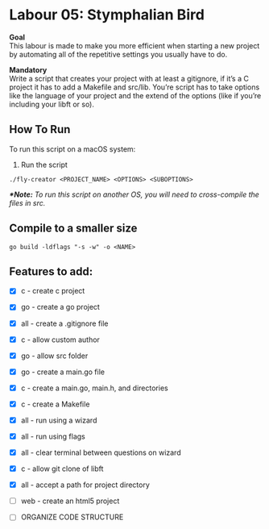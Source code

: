 # Labour 05: Stymphalian Bird
**Goal**  
This labour is made to make you more efficient when starting a new project by automating all of the repetitive settings you usually have to do.

**Mandatory**  
Write a script that creates your project with at least a gitignore, if it’s a C project it has to add a Makefile and src/lib.
You’re script has to take options like the language of your project and the extend of the options (like if you’re including your libft or so).  

## How To Run
To run this script on a macOS system: 

1. Run the script
```
./fly-creator <PROJECT_NAME> <OPTIONS> <SUBOPTIONS>
```

**_*Note:_** *To run this script on another OS, you will need to cross-compile the files in src.*

## Compile to a smaller size
```
go build -ldflags "-s -w" -o <NAME>
```

<!-- Task List -->
## Features to add:
* [x] c   - create c project
* [x] go  - create a go project
* [x] all - create a .gitignore file
* [x] c   - allow custom author
* [x] go  - allow src folder 
* [x] go  - create a main.go file
* [x] c   - create a main.go, main.h, and directories
* [x] c   - create a Makefile
* [x] all - run using a wizard
* [x] all - run using flags
* [x] all - clear terminal between questions on wizard
* [x] c   - allow git clone of libft 
* [x] all - accept a path for project directory
* [ ] web - create an html5 project
* [ ] ORGANIZE CODE STRUCTURE

